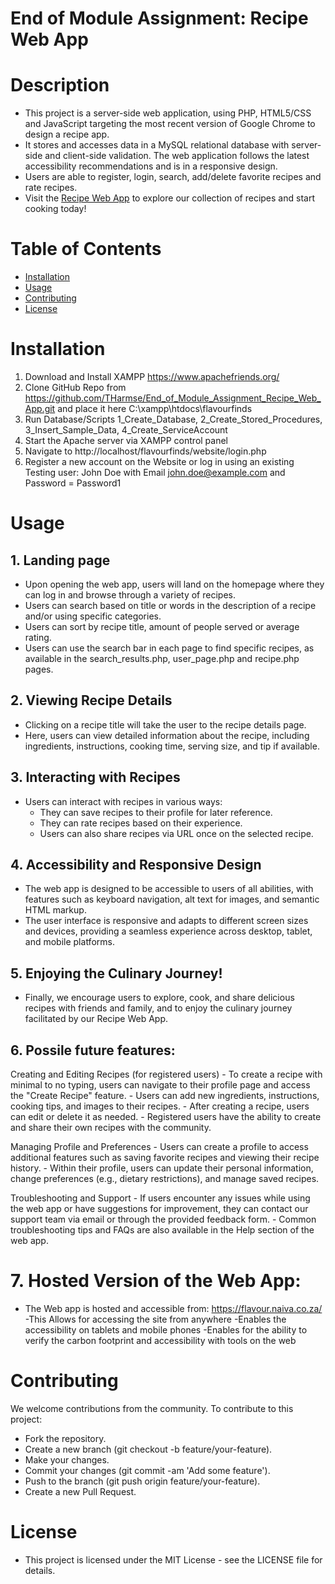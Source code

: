 # End of Module Assignment: Recipe Web App


# Description
* This project is a server-side web application, using PHP, HTML5/CSS and JavaScript targeting the most recent version of Google Chrome to design a recipe app. 
* It stores and accesses data in a MySQL relational database with server-side and client-side validation. The web application follows the latest accessibility 
recommendations and is in a responsive design. 
* Users are able to register, login, search, add/delete favorite recipes and rate recipes.
* Visit the [Recipe Web App]((https://flavour.naiva.co.za)) to explore our collection of recipes and start cooking today!


# Table of Contents
- [Installation](#installation)
- [Usage](#usage)
- [Contributing](#contributing)
- [License](#license)


# Installation

1. Download and Install XAMPP https://www.apachefriends.org/
2. Clone GitHub Repo from https://github.com/THarmse/End_of_Module_Assignment_Recipe_Web_App.git and place it here C:\xampp\htdocs\flavourfinds
3. Run Database/Scripts 1_Create_Database, 2_Create_Stored_Procedures, 3_Insert_Sample_Data, 4_Create_ServiceAccount
4. Start the Apache server via XAMPP control panel
5. Navigate to http://localhost/flavourfinds/website/login.php
6. Register a new account on the Website or log in using an existing Testing user: John Doe with Email john.doe@example.com and Password = Password1


# Usage

## 1. Landing page
- Upon opening the web app, users will land on the homepage where they can log in and browse through a variety of recipes.
- Users can search based on title or words in the description of a recipe and/or using specific categories.  
- Users can sort by recipe title, amount of people served or average rating. 
- Users can use the search bar in each page to find specific recipes, as available in the search_results.php, user_page.php and recipe.php pages. 

## 2. Viewing Recipe Details
- Clicking on a recipe title will take the user to the recipe details page.
- Here, users can view detailed information about the recipe, including ingredients, instructions, cooking time, serving size, and tip if available.

## 3. Interacting with Recipes
  - Users can interact with recipes in various ways:
    - They can save recipes to their profile for later reference.
    - They can rate recipes based on their experience.
    - Users can also share recipes via URL once on the selected recipe.

## 4. Accessibility and Responsive Design
- The web app is designed to be accessible to users of all abilities, with features such as keyboard navigation, alt text for images, and semantic HTML markup.
- The user interface is responsive and adapts to different screen sizes and devices, providing a seamless experience across desktop, tablet, and mobile platforms.

## 5. Enjoying the Culinary Journey!
- Finally, we encourage users to explore, cook, and share delicious recipes with friends and family, and to enjoy the culinary journey facilitated by our Recipe Web App.

## 6. Possile future features:
   
   Creating and Editing Recipes (for registered users)
    - To create a recipe with minimal to no typing, users can navigate to their profile page and access the "Create Recipe" feature.
    - Users can add new ingredients, instructions, cooking tips, and images to their recipes.
    - After creating a recipe, users can edit or delete it as needed.
    - Registered users have the ability to create and share their own recipes with the community.

   Managing Profile and Preferences
    - Users can create a profile to access additional features such as saving favorite recipes and viewing their recipe history.
    - Within their profile, users can update their personal information, change preferences (e.g., dietary restrictions), and manage saved recipes.

   Troubleshooting and Support
    - If users encounter any issues while using the web app or have suggestions for improvement, they can contact our support team via email or          through the provided feedback form.
    - Common troubleshooting tips and FAQs are also available in the Help section of the web app.

# 7. Hosted Version of the Web App:
- The Web app is hosted and accessible from: https://flavour.naiva.co.za/
    -This Allows for accessing the site from anywhere
    -Enables the accessibility on tablets and mobile phones
    -Enables for the ability to verify the carbon footprint and accessibility with tools on the web

# Contributing
We welcome contributions from the community. To contribute to this project:

* Fork the repository.
* Create a new branch (git checkout -b feature/your-feature).
* Make your changes.
* Commit your changes (git commit -am 'Add some feature').
* Push to the branch (git push origin feature/your-feature).
* Create a new Pull Request.

# License

* This project is licensed under the MIT License - see the LICENSE file for details.
